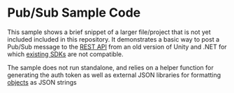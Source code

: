 # Pub/Sub Sample Code

This sample shows a brief snippet of a larger file/project that is not yet included included in this repository.  It demonstrates a basic way to post a Pub/Sub message to the [REST API](https://cloud.google.com/pubsub/docs/reference/rest) from an old version of Unity and .NET for which [existing SDKs](https://cloud.google.com/dotnet/docs/reference) are not compatible.

The sample does not run standalone, and relies on a helper function for generating the auth token as well as external JSON libraries for formatting [objects](https://en.wikipedia.org/wiki/Plain_old_CLR_object) as JSON strings